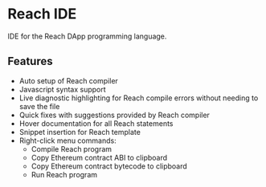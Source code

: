 # Reach IDE

IDE for the Reach DApp programming language.

## Features

- Auto setup of Reach compiler
- Javascript syntax support
- Live diagnostic highlighting for Reach compile errors without needing to save the file
- Quick fixes with suggestions provided by Reach compiler
- Hover documentation for all Reach statements
- Snippet insertion for Reach template
- Right-click menu commands:
    - Compile Reach program
    - Copy Ethereum contract ABI to clipboard
    - Copy Ethereum contract bytecode to clipboard
    - Run Reach program
